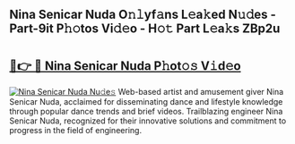 ## Nina Senicar Nuda O𝚗𝚕yf𝚊ns L𝚎a𝚔ed N𝚞𝚍es - Part-9it P𝚑𝚘tos Vi𝚍𝚎o - H𝚘𝚝 Part L𝚎a𝚔s ZBp2u

# <h2><a href="http://kf3xkoj.oniu.top/?m=Nina+Senicar+Nuda">🔗👉 🔴 Nina Senicar Nuda P𝚑ot𝚘𝚜 V𝚒d𝚎o</a></h2>

[![Nina Senicar Nuda Nu𝚍e𝚜](https://i.imgur.com/0qMVB7G.gif)](http://kf3xkoj.oniu.top/?m=Nina+Senicar+Nuda)
Web-based artist and amusement giver Nina Senicar Nuda, acclaimed for disseminating dance and lifestyle knowledge through popular dance trends and brief videos. Trailblazing engineer Nina Senicar Nuda, recognized for their innovative solutions and commitment to progress in the field of engineering.  
